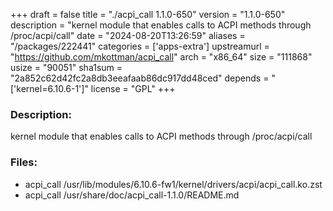 +++
draft = false
title = "./acpi_call 1.1.0-650"
version = "1.1.0-650"
description = "kernel module that enables calls to ACPI methods through /proc/acpi/call"
date = "2024-08-20T13:26:59"
aliases = "/packages/222441"
categories = ['apps-extra']
upstreamurl = "https://github.com/mkottman/acpi_call"
arch = "x86_64"
size = "111868"
usize = "90051"
sha1sum = "2a852c62d42fc2a8db3eeafaab86dc917dd48ced"
depends = "['kernel=6.10.6-1']"
license = "GPL"
+++
### Description: 
kernel module that enables calls to ACPI methods through /proc/acpi/call

### Files: 
* acpi_call /usr/lib/modules/6.10.6-fw1/kernel/drivers/acpi/acpi_call.ko.zst
* acpi_call /usr/share/doc/acpi_call-1.1.0/README.md
